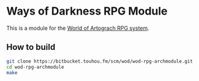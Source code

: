 Ways of Darkness RPG Module
=====================

This is a module for the [World of Artograch RPG system](https://bitbucket.touhou.fm/scm/wod/wod-tabletop.git).

## How to build

```bash
git clone https://bitbucket.touhou.fm/scm/wod/wod-rpg-archmodule.git
cd wod-rpg-archmodule
make
```
